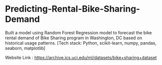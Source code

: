 # Predicting-Rental-Bike-Sharing-Demand
Built a model using Random Forest Regression model to forecast the bike rental demand of Bike Sharing program in Washington, DC based on historical usage patterns. [Tech stack: Python, scikit-learn, numpy, pandas, seaborn, matplotlib]

Website Link : https://archive.ics.uci.edu/ml/datasets/bike+sharing+dataset

